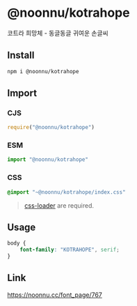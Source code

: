 # @noonnu/kotrahope
코트라 희망체 - 동글동글 귀여운 손글씨

## Install
```sh
npm i @noonnu/kotrahope
```
## Import
### CJS
```js
require("@noonnu/kotrahope")
```
### ESM
```js
import "@noonnu/kotrahope"
```
### CSS 
```css
@import "~@noonnu/kotrahope/index.css"
```
> [css-loader](https://github.com/webpack-contrib/css-loader) are required.

## Usage
```css
body {
    font-family: "KOTRAHOPE", serif;
}
```

## Link
https://noonnu.cc/font_page/767
